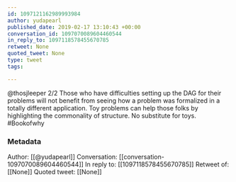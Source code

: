 ```yaml
---
id: 1097121162989993984
author: yudapearl
published_date: 2019-02-17 13:10:43 +00:00
conversation_id: 1097070089604460544
in_reply_to: 1097118578455670785
retweet: None
quoted_tweet: None
type: tweet
tags:

---
```


@thosjleeper 2/2
Those who have difficulties setting up the DAG for their problems will not benefit from seeing how a problem was formalized in a totally different application. Toy problems can help those folks by highlighting the commonality of structure. No substitute for toys. #Bookofwhy

### Metadata

Author: [[@yudapearl]]
Conversation: [[conversation-1097070089604460544]]
In reply to: [[1097118578455670785]]
Retweet of: [[None]]
Quoted tweet: [[None]]
